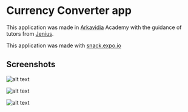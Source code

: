 # Currency Converter app

This application was made in [Arkavidia](https://www.arkavidia.id/) Academy with the guidance of tutors from [Jenius](https://www.jenius.com).

This application was made with [snack.expo.io](https://snack.expo.io/)

## Screenshots

![alt text](https://github.com/raihanlh/currency-converter/screenshots/1.jpg "Screenshot 1")

![alt text](https://github.com/raihanlh/currency-converter/screenshots/2.jpg "Screenshot 2")

![alt text](https://github.com/raihanlh/currency-converter/screenshots/3.jpg "Screenshot 2")
